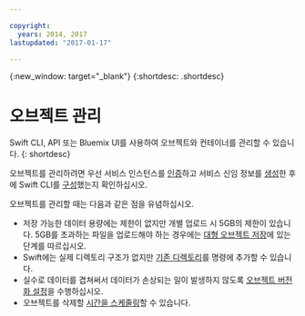 ```yaml
---

copyright:
  years: 2014, 2017
lastupdated: "2017-01-17"

---
```

{:new_window: target="_blank"}
{:shortdesc: .shortdesc}

# 오브젝트 관리

Swift CLI, API 또는 Bluemix UI를 사용하여 오브젝트와 컨테이너를 관리할 수 있습니다.
{: shortdesc}

오브젝트를 관리하려면 우선 서비스 인스턴스를 [인증](/docs/services/ObjectStorage/os_authenticate.html)하고 서비스 신임 정보를 [생성](/docs/services/ObjectStorage/os_credentials.html)한 후에 Swift CLI를 [구성](/docs/services/ObjectStorage/os_configuring.html)했는지 확인하십시오. 

오브젝트를 관리할 때는 다음과 같은 점을 유념하십시오. 
  * 저장 가능한 데이터 용량에는 제한이 없지만 개별 업로드 시 5GB의 제한이 있습니다. 5GB를 초과하는 파일을 업로드해야 하는 경우에는 [대형 오브젝트 저장](/docs/services/ObjectStorage/os_large_files.html)에 있는 단계를 따르십시오. 
  * Swift에는 실제 디렉토리 구조가 없지만 [기존 디렉토리](/docs/services/ObjectStorage/os_directories.html)를 명령에 추가할 수 있습니다. 
  * 실수로 데이터를 겹쳐써서 데이터가 손상되는 일이 발생하지 않도록 [오브젝트 버전화 설정](/docs/services/ObjectStorage/os_versioning.html)을 수행하십시오. 
  * 오브젝트를 삭제할 [시간을 스케줄링](/docs/services/ObjectStorage/os_deletion.html)할 수 있습니다. 
